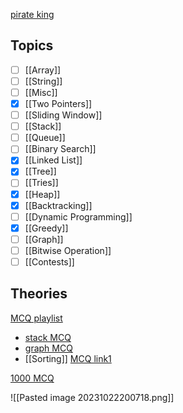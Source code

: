[pirate king](https://www.piratekingdom.com/leetcode/cheat-sheet)
## Topics

- [ ] [[Array]]
- [ ]  [[String]]
- [ ] [[Misc]]
- [x] [[Two Pointers]]
- [ ] [[Sliding Window]]
- [ ] [[Stack]]
- [ ] [[Queue]]
- [ ] [[Binary Search]]
- [x] [[Linked List]]
- [x] [[Tree]]
- [ ] [[Tries]]
- [x] [[Heap]]
- [x] [[Backtracking]]
- [ ] [[Dynamic Programming]]
- [x] [[Greedy]]
- [ ] [[Graph]]
- [ ] [[Bitwise Operation]]
- [ ] [[Contests]]

## Theories
[MCQ playlist](https://www.youtube.com/playlist?list=PLYT7YDstBQmGeekQGnqZinp52hJ6U_wXh)
- [stack MCQ](https://www.youtube.com/watch?v=UxnDf7UiS_4)
- [graph MCQ](https://www.youtube.com/watch?v=65xbJTJvyHI)
- [[Sorting]]
[MCQ link1](https://www.youtube.com/watch?v=Rtr1hvyOlh0)


[1000 MCQ](https://www.sanfoundry.com/1000-data-structure-questions-answers/)

![[Pasted image 20231022200718.png]]
